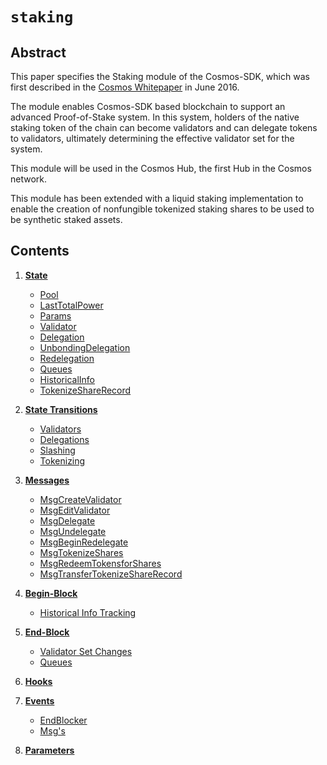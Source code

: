 <!--
order: 0
title: Staking Overview
parent:
  title: "staking"
-->

# `staking`

## Abstract

This paper specifies the Staking module of the Cosmos-SDK, which was first
described in the [Cosmos Whitepaper](https://cosmos.network/about/whitepaper)
in June 2016.

The module enables Cosmos-SDK based blockchain to support an advanced
Proof-of-Stake system. In this system, holders of the native staking token of
the chain can become validators and can delegate tokens to validators,
ultimately determining the effective validator set for the system.

This module will be used in the Cosmos Hub, the first Hub in the Cosmos
network.

This module has been extended with a liquid staking implementation to enable the creation of nonfungible tokenized staking shares to be used to be synthetic staked assets.

## Contents

1. **[State](01_state.md)**
   - [Pool](01_state.md#pool)
   - [LastTotalPower](01_state.md#lasttotalpower)
   - [Params](01_state.md#params)
   - [Validator](01_state.md#validator)
   - [Delegation](01_state.md#delegation)
   - [UnbondingDelegation](01_state.md#unbondingdelegation)
   - [Redelegation](01_state.md#redelegation)
   - [Queues](01_state.md#queues)
   - [HistoricalInfo](01_state.md#historicalinfo)
   - [TokenizeShareRecord](01_state.md#tokenizesharerecord)
2. **[State Transitions](02_state_transitions.md)**
   - [Validators](02_state_transitions.md#validators)
   - [Delegations](02_state_transitions.md#delegations)
   - [Slashing](02_state_transitions.md#slashing)
   - [Tokenizing](02_state_transitions.md#tokenizing)
3. **[Messages](03_messages.md)**

   - [MsgCreateValidator](03_messages.md#msgcreatevalidator)
   - [MsgEditValidator](03_messages.md#msgeditvalidator)
   - [MsgDelegate](03_messages.md#msgdelegate)
   - [MsgUndelegate](03_messages.md#msgundelegate)
   - [MsgBeginRedelegate](03_messages.md#msgbeginredelegate)
   - [MsgTokenizeShares](03_messages.md#msgtokenizeshares)
   - [MsgRedeemTokensforShares](03_messages.md#msgredeemtokensforshares)
   - [MsgTransferTokenizeShareRecord](03_messages.md#msgtransfertokenizesharerecord)

4. **[Begin-Block](04_begin_block.md)**
   - [Historical Info Tracking](04_begin_block.md#historical-info-tracking)
5. **[End-Block](05_end_block.md)**
   - [Validator Set Changes](05_end_block.md#validator-set-changes)
   - [Queues](05_end_block.md#queues-)
6. **[Hooks](06_hooks.md)**
7. **[Events](07_events.md)**
   - [EndBlocker](07_events.md#endblocker)
   - [Msg's](07_events.md#msg's)
8. **[Parameters](08_params.md)**
